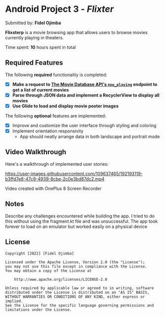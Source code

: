 # Android Project 3 - *Flixter*

Submitted by: **Fidel Ojimba**

**Flixsterp** is a movie browsing app that allows users to browse movies currently playing in theaters.

Time spent: **10** hours spent in total

## Required Features

The following **required** functionality is completed:

- [x] **Make a request to [The Movie Database API's `now_playing`](https://developers.themoviedb.org/3/movies/get-now-playing) endpoint to get a list of current movies**
- [x] **Parse through JSON data and implement a RecyclerView to display all movies**
- [x] **Use Glide to load and display movie poster images**

The following **optional** features are implemented:

- [x] Improve and customize the user interface through styling and coloring
- [x] Implement orientation responsivity
  - App should neatly arrange data in both landscape and portrait mode

## Video Walkthrough

Here's a walkthrough of implemented user stories:



https://user-images.githubusercontent.com/109637465/192193119-b3ffd7e8-47c9-4939-8cbe-2c0e3bd87dc2.mp4



Video created with OnePlus 8 Screen Recorder  


## Notes

Describe any challenges encountered while building the app.
I tried to do this without using the fragment.kt file and was unsuccessful.
The app took forever to load on an emulator but worked easily on a physical device

## License

    Copyright [2022] [Fidel Ojimba]

    Licensed under the Apache License, Version 2.0 (the "License");
    you may not use this file except in compliance with the License.
    You may obtain a copy of the License at

        http://www.apache.org/licenses/LICENSE-2.0

    Unless required by applicable law or agreed to in writing, software
    distributed under the License is distributed on an "AS IS" BASIS,
    WITHOUT WARRANTIES OR CONDITIONS OF ANY KIND, either express or implied.
    See the License for the specific language governing permissions and
    limitations under the License.
